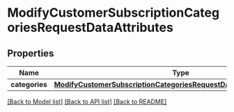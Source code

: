 # ModifyCustomerSubscriptionCategoriesRequestDataAttributes

## Properties
Name | Type | Description | Notes
------------ | ------------- | ------------- | -------------
**categories** | [**ModifyCustomerSubscriptionCategoriesRequestDataAttributesCategories**](ModifyCustomerSubscriptionCategoriesRequestDataAttributesCategories.md) |  | [optional] 

[[Back to Model list]](../README.md#documentation-for-models) [[Back to API list]](../README.md#documentation-for-api-endpoints) [[Back to README]](../README.md)


